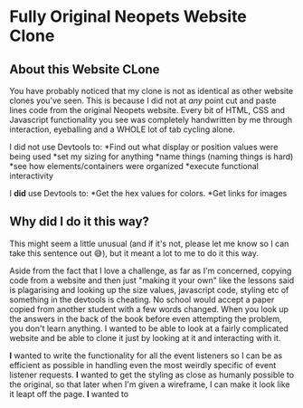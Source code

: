 # Fully Original Neopets Website Clone

## About this Website CLone

You have probably noticed that my clone is not as identical as other website clones you've seen. This is because
I did not at _any_ point cut and paste lines code from the original Neopets website. Every bit of HTML, CSS and Javascript functionality you see was
completely handwritten by me through interaction, eyeballing and a WHOLE lot of tab cycling alone.

I did not use Devtools to:
*Find out what display or position values were being used
*set my sizing for anything
*name things (naming things is hard)
*see how elements/containers were organized
*execute functional interactivity

I __did__ use Devtools to:
*Get the hex values for colors.
*Get links for images


## Why did I do it this way?

This might seem a little unusual (and if it's not, please let me know so I can take this sentence out 😅), but it meant a lot to me to do it this way.

Aside from the fact that I love a challenge, as far as I'm concerned, copying code from a website and then just "making it your own" like the lessons said is plagarising and looking up the size values, javascript code, styling etc of something in the devtools is cheating. No school would accept a paper copied from another student with a few words changed. When you look up the answers
in the back of the book before even attempting the problem, you don't learn anything. I wanted to be able to look at a fairly complicated website and be able to clone it just by looking at it and interacting with it.

__I__ wanted to write the functionality for all the event listeners so I can be as efficient as possible in handling even the most weirdly specific of event listener requests.
__I__ wanted to get the styling as close as humanly possible to the original, so that later when I'm given a wireframe, I can make it look like it leapt off the page.
__I__ wanted to
